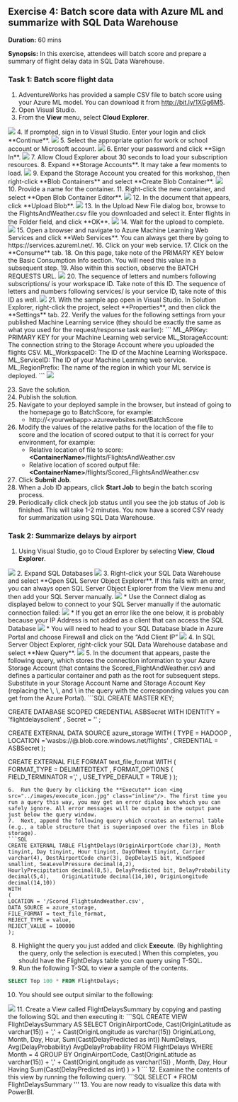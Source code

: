 ## **Exercise 4:** Batch score data with Azure ML and summarize with SQL Data Warehouse

**Duration:** 60 mins

**Synopsis:** In this exercise, attendees will batch score and prepare a summary of flight delay data in SQL Data Warehouse. 

### **Task 1:** Batch score flight data

1.	AdventureWorks has provided a sample CSV file to batch score using your Azure ML model. You can download it from http://bit.ly/1XGg6M5. 
2.	Open Visual Studio.
3.	From the **View** menu, select **Cloud Explorer**.
<img src="../images/select_cloud_explorer.jpg" class="block"/>
4.	If prompted, sign in to Visual Studio. Enter your login and click **Continue**.
<img src="../images/visual_studio_login.jpg" class="block"/>
5.	Select the appropriate option for work or school account or Microsoft account.
<img src="../images/visual_studio_account_option.jpg" class="block"/>
6.	Enter your password and click **Sign In**.
<img src="../images/account_sign_in.jpg" class="block"/>
7.	Allow Cloud Explorer about 30 seconds to load your subscription resources. 
8.	Expand **Storage Accounts**. It may take a few moments to load.
<img src="../images/expand_storage_accounts.jpg" class="block"/>
9.	Expand the Storage Account you created for this workshop, then right-click **Blob Containers** and select **Create Blob Container**.
<img src="../images/create_blob_container.jpg" class="block"/>
10.	Provide a name for the container.
11.	Right-click the new container, and select **Open Blob Container Editor**.
<img src="../images/open_blob_container.jpg" class="block"/>
12.	In the document that appears, click **Upload Blob**.
<img src="../images/upload_blob.jpg" class="block"/>
13.	In the Upload New File dialog box, browse to the FlightsAndWeather.csv file you downloaded and select it. Enter flights in the Folder field, and click **OK**.
<img src="../images/upload_new_file.jpg" class="block"/>
14.	Wait for the upload to complete.
<img src="../images/wait_for_upload.jpg" class="block"/>
15.	Open a browser and navigate to Azure Machine Learning Web Services and click **Web Services**. You can always get there by going to https://services.azureml.net/. 
16.	Click on your web service.
17.	Click on the **Consume** tab.
18.	On this page, take note of the PRIMARY KEY below the Basic Consumption Info section. You will need this value in a subsequent step.
19.	Also within this section, observe the BATCH REQUESTS URL.
<img src="../images/batch_requests_url.jpg" class="block"/>
20.	The sequence of letters and numbers following subscriptions/ is your workspace ID. Take note of this ID. The sequence of letters and numbers following services/ is your service ID, take note of this ID as well.
<img src="../images/batch_requests_url2.jpg" class="block"/>
21.	With the sample app open in Visual Studio. In Solution Explorer, right-click the project, select **Properties**, and then click the **Settings** tab. 
22.	 Verify the values for the following settings from your published Machine Learning service (they should be exactly the same as what you used for the request/response task earlier):
```
ML_APIKey: PRIMARY KEY for your Machine Learning web service
ML_StorageAccount: The connection string to the Storage Account where you uploaded the flights CSV.
ML_WorkspaceID: The ID of the Machine Learning Workspace.
ML_ServiceID: The ID of your Machine Learning web service.
ML_RegionPrefix: The name of the region in which your ML service is deployed.
```
<img src="../images/published_machine_learning_service.jpg" class="block"/>

23. Save the solution.
24. Publish the solution.
25. Navigate to your deployed sample in the browser, but instead of going to the homepage go to BatchScore, for example:
    * http://\<yourwebapp\>.azurewebsites.net/BatchScore
26. Modify the values of the relative paths for the location of the file to score and the location of scored output to that it is correct for your environment, for example:
    * Relative location of file to score:
    **\<ContainerName\>**/flights/FlightsAndWeather.csv
    * Relative location of scored output file: **\<ContainerName\>**/flights/Scored_FlightsAndWeather.csv
27. Click **Submit Job**.
28. When a Job ID appears, click **Start Job** to begin the batch scoring process.
29. Periodically click check job status until you see the job status of Job is finished. This will take 1-2 minutes. You now have a scored CSV ready for summarization using SQL Data Warehouse.

### **Task 2:** Summarize delays by airport

1.	Using Visual Studio, go to Cloud Explorer by selecting **View**, **Cloud Explorer**.
<img src="../images/view_cloud_explorer.jpg" class="block"/>
2.	Expand SQL Databases
<img src="../images/expand_sql_databases.jpg" class="block"/>
3.	Right-click your SQL Data Warehouse and select **Open SQL Server Object Explorer**. If this fails with an error, you can always open SQL Server Object Explorer from the View menu and then add your SQL Server manually.
    <img src="../images/sql_server_object_explorer.jpg" class="block"/>
    * Use the Connect dialog as displayed below to connect to your SQL Server manually if the automatic connection failed:
    <img src="../images/connect_dialog.jpg" class="block"/>
    * If you get an error like the one below, it is probably because your IP Address is not added as a client that can access the SQL Database
    <img src="../images/error_firewall.jpg" class="block"/>
    * You will need to head to your SQL Database blade in Azure Portal and choose Firewall and click on the “Add Client IP”
    <img src="../images/add_firewall_exception.jpg" class="block"/>
4.	In SQL Server Object Explorer, right-click your SQL Data Warehouse database and select **New Query**.
<img src="../images/new_query.jpg" class="block"/>
5.	In the document that appears, paste the following query, which stores the connection information to your Azure Storage Account (that contains the Scored_FlightAndWeather.csv) and defines a particular container and path as the root for subsequent steps. Substitute in your Storage Account Name and Storage Account Key (replacing the \<StorageAccountKey\>, \<Container\>, and \<StorageAccountName\> in the query with the corresponding values you can get from the Azure Portal). 
```SQL
CREATE MASTER KEY;

CREATE DATABASE SCOPED CREDENTIAL ASBSecret 
WITH IDENTITY = 'flightdelaysclient'
,    Secret = '<StorageAccountKey>'
;


CREATE EXTERNAL DATA SOURCE azure_storage 
WITH
(
    TYPE = HADOOP
,   LOCATION ='wasbs://<Container>@<StorageAccountName>.blob.core.windows.net/flights'
,   CREDENTIAL = ASBSecret
);   

CREATE EXTERNAL FILE FORMAT text_file_format 
WITH 
(   
    FORMAT_TYPE = DELIMITEDTEXT 
,   FORMAT_OPTIONS  (
                        FIELD_TERMINATOR =','
                    ,   USE_TYPE_DEFAULT = TRUE
                    )
);
```
6.	Run the Query by clicking the **Execute** icon <img src="../images/execute_icon.jpg" class="inline"/>. The first time you run a query this way, you may get an error dialog box which you can safely ignore. All error messages will be output in the output pane just below the query window.
7.	Next, append the following query which creates an external table (e.g., a table structure that is superimposed over the files in Blob storage). 
```SQL
CREATE EXTERNAL TABLE FlightDelays(OriginAirportCode char(3), Month tinyint, Day tinyint, Hour tinyint, DayOfWeek tinyint, Carrier varchar(4), DestAirportCode char(3), DepDelay15 bit, WindSpeed smallint, SeaLevelPressure decimal(4,2),   
HourlyPrecipitation decimal(8,5), DelayPredicted bit, DelayProbability decimal(5,4), 	OriginLatitude decimal(14,10), OriginLongitude decimal(14,10)) 
WITH
(
LOCATION = '/Scored_FlightsAndWeather.csv',
DATA_SOURCE = azure_storage,
FILE_FORMAT = text_file_format,
REJECT_TYPE = value,
REJECT_VALUE = 100000
);
```
8.	Highlight the query you just added and click **Execute**. (By highlighting the query, only the selection is executed.) When this completes, you should have the FlightDelays table you can query using T-SQL.
9.	Run the following T-SQL to view a sample of the contents.
```SQL
SELECT Top 100 * FROM FlightDelays;
```
10.	You should see output similar to the following:
<img src="../images/sql_output.jpg" class="block"/>
11.	Create a View called FlightDelaysSummary by copying and pasting the following SQL and then executing it:
```SQL
CREATE VIEW FlightDelaysSummary AS
SELECT  OriginAirportCode, Cast(OriginLatitude as varchar(15)) + ',' + Cast(OriginLongitude as varchar(15))  OriginLatLong, Month, Day, Hour, Sum(Cast(DelayPredicted as int)) NumDelays, Avg(DelayProbability) AvgDelayProbability 
FROM FlightDelays 
WHERE Month = 4
GROUP BY OriginAirportCode, Cast(OriginLatitude as varchar(15)) + ',' + Cast(OriginLongitude as varchar(15)) , Month, Day, Hour
Having Sum(Cast(DelayPredicted as int) ) > 1
```
12.	Examine the contents of this view by running the following query.
```SQL
SELECT * FROM FlightDelaysSummary
'''
13.	You are now ready to visualize this data with PowerBI.